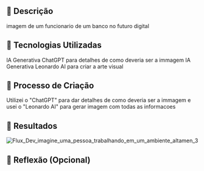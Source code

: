 
## 📒 Descrição
 imagem de um funcionario de um banco no futuro digital

## 🤖 Tecnologias Utilizadas
IA Generativa ChatGPT para detalhes de como deveria ser a immagem
IA Generativa Leonardo AI para criar a arte visual

## 🧐 Processo de Criação
Utilizei o "ChatGPT" para dar detalhes de como deveria ser a immagem e usei o "Leonardo AI" para gerar imagem com todas as informacoes 

## 🚀 Resultados
![Flux_Dev_imagine_uma_pessoa_trabalhando_em_um_ambiente_altamen_3](https://github.com/user-attachments/assets/c0a4bad8-cb81-4342-882a-492c4dfa8934)
## 💭 Reflexão (Opcional)


